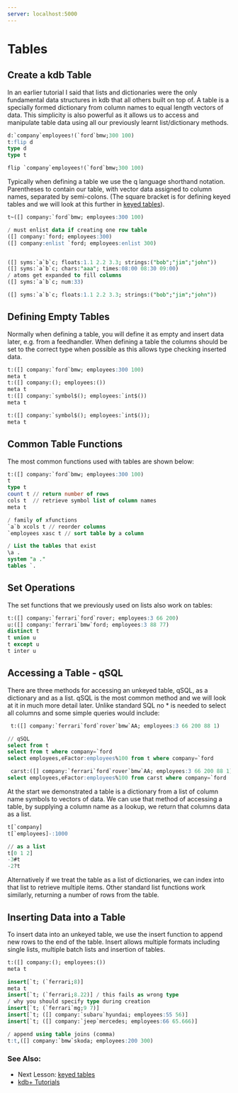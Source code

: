 ```yaml
---
server: localhost:5000
---
```

# Tables

## Create a kdb Table

In an earlier tutorial I said that lists and dictionaries were the only fundamental data structures in kdb that all others built on top of. 
A table is a specially formed dictionary from column names to equal length vectors of data. This simplicity is also powerful as it allows us 
to access and manipulate table data using all our previously learnt list/dictionary methods.

```sql showcodeonly
d:`company`employees!(`ford`bmw;300 100)
t:flip d
type d
type t
```

```sql type='table' width='100px'
flip `company`employees!(`ford`bmw;300 100)
```

Typically when defining a table we use the q language shorthand notation. Parentheses to contain our table, with vector data assigned to column names, separated by semi-colons. 
(The square bracket is for defining keyed tables and we will look at this further in [keyed tables](/markdown?sheet=kdb-tutorials%2Fkeyed-tables)).

```sql showcodeonly
t~([] company:`ford`bmw; employees:300 100)

/ must enlist data if creating one row table
([] company:`ford; employees:300)
([] company:enlist `ford; employees:enlist 300)


([] syms:`a`b`c; floats:1.1 2.2 3.3; strings:("bob";"jim";"john"))
([] syms:`a`b`c; chars:"aaa"; times:08:00 08:30 09:00)
/ atoms get expanded to fill columns
([] syms:`a`b`c; num:33)
```
```sql height='150px'
([] syms:`a`b`c; floats:1.1 2.2 3.3; strings:("bob";"jim";"john"))
```

## Defining Empty Tables

Normally when defining a table, you will define it as empty and insert data later, e.g. from a feedhandler. When defining a table the columns should be set to the correct type when possible as this allows type checking inserted data.


```sql showcodeonly
t:([] company:`ford`bmw; employees:300 100)
meta t
t:([] company:(); employees:())
meta t
t:([] company:`symbol$(); employees:`int$())
meta t
```
```sql height='120px'
t:([] company:`symbol$(); employees:`int$());
meta t
```

## Common Table Functions

The most common functions used with tables are shown below:

	
```sql showcodeonly
t:([] company:`ford`bmw; employees:300 100)
t
type t
count t // return number of rows
cols t  // retrieve symbol list of column names
meta t

/ family of xfunctions
`a`b xcols t // reorder columns
`employees xasc t // sort table by a column

/ List the tables that exist
\a .
system "a ."
tables `.
```

## Set Operations

The set functions that we previously used on lists also work on tables:

```sql showcodeonly
t:([] company:`ferrari`ford`rover; employees:3 66 200)
u:([] company:`ferrari`bmw`ford; employees:3 88 77)
distinct t
t union u
t except u
t inter u 
```

	
## Accessing a Table - qSQL

There are three methods for accessing an unkeyed table, qSQL, as a dictionary and as a list. qSQL is the most common method
 and we will look at it in much more detail later. Unlike standard SQL no * is needed to select all columns and some simple queries would include:
 
 
```sql showcodeonly
 t:([] company:`ferrari`ford`rover`bmw`AA; employees:3 66 200 88 1)

// qSQL
select from t 
select from t where company=`ford
select employees,eFactor:employees%100 from t where company=`ford	
```
 
```sql type='table'
 carst:([] company:`ferrari`ford`rover`bmw`AA; employees:3 66 200 88 1);
select employees,eFactor:employees%100 from carst where company=`ford	
```

 At the start we demonstrated a table is a dictionary from a list of column name symbols to vectors of data. We can use that 
 method of accessing a table, by supplying a column name as a lookup, we return that columns data as a list.

```sql showcodeonly
t[`company]
t[`employees]-:1000

// as a list
t[0 1 2]
-3#t
-2?t
```

Alternatively if we treat the table as a list of dictionaries, we can index into that list to retrieve multiple items. 
Other standard list functions work similarly, returning a number of rows from the table.

## Inserting Data into a Table

To insert data into an unkeyed table, we use the insert function to append new rows to the end of the table. 
Insert allows multiple formats including single lists, multiple batch lists and insertion of tables.

	
```sql showcodeonly
t:([] company:(); employees:())
meta t

insert[`t; (`ferrari;8)]
meta t
insert[`t; (`ferrari;8.22)] / this fails as wrong type
/ why you should specify type during creation
insert[`t; (`ferrari`mg;9 7)]
insert[`t; ([] company:`subaru`hyundai; employees:55 56)]
insert[`t; ([] company:`jeep`mercedes; employees:66 65.666)]

/ append using table joins (comma)
t:t,([] company:`bmw`skoda; employees:200 300)
```

### See Also:

 - Next Lesson: [keyed tables](/markdown?sheet=kdb-tutorials%2Fkeyed-tables)
 - [kdb+ Tutorials](https://www.timestored.com/kdb-guides/)










